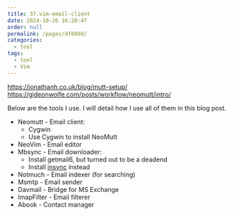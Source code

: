 ```yaml
---
title: 37.vim-email-client
date: 2024-10-26 16:20:47
order: null
permalink: /pages/df60dd/
categories: 
  - tool
tags: 
  - tool
  - Vim
---
```

https://jonathanh.co.uk/blog/mutt-setup/
https://gideonwolfe.com/posts/workflow/neomutt/intro/

Below are the tools I use. I will detail how I use all of them in this blog post.

- Neomutt - Email client:
  - Cygwin
  - Use Cygwin to install NeoMutt
- NeoVim - Email editor
- Mbsync - Email downloader:
  - Install getmail6, but turned out to be a deadend
  - Install [insync](https://www.insynchq.com/downloads/windows) instead
- Notmuch - Email indexer (for searching)
- Msmtp - Email sender
- Davmail - Bridge for MS Exchange
- ImapFilter - Email filterer
- Abook - Contact manager
